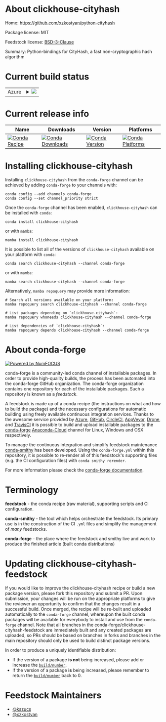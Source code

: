 About clickhouse-cityhash
=========================

Home: https://github.com/xzkostyan/python-cityhash

Package license: MIT

Feedstock license: [BSD-3-Clause](https://github.com/conda-forge/clickhouse-cityhash-feedstock/blob/main/LICENSE.txt)

Summary: Python-bindings for CityHash, a fast non-cryptographic hash algorithm

Current build status
====================


<table>
    
  <tr>
    <td>Azure</td>
    <td>
      <details>
        <summary>
          <a href="https://dev.azure.com/conda-forge/feedstock-builds/_build/latest?definitionId=158&branchName=main">
            <img src="https://dev.azure.com/conda-forge/feedstock-builds/_apis/build/status/clickhouse-cityhash-feedstock?branchName=main">
          </a>
        </summary>
        <table>
          <thead><tr><th>Variant</th><th>Status</th></tr></thead>
          <tbody><tr>
              <td>linux_64_python3.10.____cpython</td>
              <td>
                <a href="https://dev.azure.com/conda-forge/feedstock-builds/_build/latest?definitionId=158&branchName=main">
                  <img src="https://dev.azure.com/conda-forge/feedstock-builds/_apis/build/status/clickhouse-cityhash-feedstock?branchName=main&jobName=linux&configuration=linux%20linux_64_python3.10.____cpython" alt="variant">
                </a>
              </td>
            </tr><tr>
              <td>linux_64_python3.8.____73_pypy</td>
              <td>
                <a href="https://dev.azure.com/conda-forge/feedstock-builds/_build/latest?definitionId=158&branchName=main">
                  <img src="https://dev.azure.com/conda-forge/feedstock-builds/_apis/build/status/clickhouse-cityhash-feedstock?branchName=main&jobName=linux&configuration=linux%20linux_64_python3.8.____73_pypy" alt="variant">
                </a>
              </td>
            </tr><tr>
              <td>linux_64_python3.8.____cpython</td>
              <td>
                <a href="https://dev.azure.com/conda-forge/feedstock-builds/_build/latest?definitionId=158&branchName=main">
                  <img src="https://dev.azure.com/conda-forge/feedstock-builds/_apis/build/status/clickhouse-cityhash-feedstock?branchName=main&jobName=linux&configuration=linux%20linux_64_python3.8.____cpython" alt="variant">
                </a>
              </td>
            </tr><tr>
              <td>linux_64_python3.9.____73_pypy</td>
              <td>
                <a href="https://dev.azure.com/conda-forge/feedstock-builds/_build/latest?definitionId=158&branchName=main">
                  <img src="https://dev.azure.com/conda-forge/feedstock-builds/_apis/build/status/clickhouse-cityhash-feedstock?branchName=main&jobName=linux&configuration=linux%20linux_64_python3.9.____73_pypy" alt="variant">
                </a>
              </td>
            </tr><tr>
              <td>linux_64_python3.9.____cpython</td>
              <td>
                <a href="https://dev.azure.com/conda-forge/feedstock-builds/_build/latest?definitionId=158&branchName=main">
                  <img src="https://dev.azure.com/conda-forge/feedstock-builds/_apis/build/status/clickhouse-cityhash-feedstock?branchName=main&jobName=linux&configuration=linux%20linux_64_python3.9.____cpython" alt="variant">
                </a>
              </td>
            </tr><tr>
              <td>osx_64_python3.10.____cpython</td>
              <td>
                <a href="https://dev.azure.com/conda-forge/feedstock-builds/_build/latest?definitionId=158&branchName=main">
                  <img src="https://dev.azure.com/conda-forge/feedstock-builds/_apis/build/status/clickhouse-cityhash-feedstock?branchName=main&jobName=osx&configuration=osx%20osx_64_python3.10.____cpython" alt="variant">
                </a>
              </td>
            </tr><tr>
              <td>osx_64_python3.8.____73_pypy</td>
              <td>
                <a href="https://dev.azure.com/conda-forge/feedstock-builds/_build/latest?definitionId=158&branchName=main">
                  <img src="https://dev.azure.com/conda-forge/feedstock-builds/_apis/build/status/clickhouse-cityhash-feedstock?branchName=main&jobName=osx&configuration=osx%20osx_64_python3.8.____73_pypy" alt="variant">
                </a>
              </td>
            </tr><tr>
              <td>osx_64_python3.8.____cpython</td>
              <td>
                <a href="https://dev.azure.com/conda-forge/feedstock-builds/_build/latest?definitionId=158&branchName=main">
                  <img src="https://dev.azure.com/conda-forge/feedstock-builds/_apis/build/status/clickhouse-cityhash-feedstock?branchName=main&jobName=osx&configuration=osx%20osx_64_python3.8.____cpython" alt="variant">
                </a>
              </td>
            </tr><tr>
              <td>osx_64_python3.9.____73_pypy</td>
              <td>
                <a href="https://dev.azure.com/conda-forge/feedstock-builds/_build/latest?definitionId=158&branchName=main">
                  <img src="https://dev.azure.com/conda-forge/feedstock-builds/_apis/build/status/clickhouse-cityhash-feedstock?branchName=main&jobName=osx&configuration=osx%20osx_64_python3.9.____73_pypy" alt="variant">
                </a>
              </td>
            </tr><tr>
              <td>osx_64_python3.9.____cpython</td>
              <td>
                <a href="https://dev.azure.com/conda-forge/feedstock-builds/_build/latest?definitionId=158&branchName=main">
                  <img src="https://dev.azure.com/conda-forge/feedstock-builds/_apis/build/status/clickhouse-cityhash-feedstock?branchName=main&jobName=osx&configuration=osx%20osx_64_python3.9.____cpython" alt="variant">
                </a>
              </td>
            </tr>
          </tbody>
        </table>
      </details>
    </td>
  </tr>
</table>

Current release info
====================

| Name | Downloads | Version | Platforms |
| --- | --- | --- | --- |
| [![Conda Recipe](https://img.shields.io/badge/recipe-clickhouse--cityhash-green.svg)](https://anaconda.org/conda-forge/clickhouse-cityhash) | [![Conda Downloads](https://img.shields.io/conda/dn/conda-forge/clickhouse-cityhash.svg)](https://anaconda.org/conda-forge/clickhouse-cityhash) | [![Conda Version](https://img.shields.io/conda/vn/conda-forge/clickhouse-cityhash.svg)](https://anaconda.org/conda-forge/clickhouse-cityhash) | [![Conda Platforms](https://img.shields.io/conda/pn/conda-forge/clickhouse-cityhash.svg)](https://anaconda.org/conda-forge/clickhouse-cityhash) |

Installing clickhouse-cityhash
==============================

Installing `clickhouse-cityhash` from the `conda-forge` channel can be achieved by adding `conda-forge` to your channels with:

```
conda config --add channels conda-forge
conda config --set channel_priority strict
```

Once the `conda-forge` channel has been enabled, `clickhouse-cityhash` can be installed with `conda`:

```
conda install clickhouse-cityhash
```

or with `mamba`:

```
mamba install clickhouse-cityhash
```

It is possible to list all of the versions of `clickhouse-cityhash` available on your platform with `conda`:

```
conda search clickhouse-cityhash --channel conda-forge
```

or with `mamba`:

```
mamba search clickhouse-cityhash --channel conda-forge
```

Alternatively, `mamba repoquery` may provide more information:

```
# Search all versions available on your platform:
mamba repoquery search clickhouse-cityhash --channel conda-forge

# List packages depending on `clickhouse-cityhash`:
mamba repoquery whoneeds clickhouse-cityhash --channel conda-forge

# List dependencies of `clickhouse-cityhash`:
mamba repoquery depends clickhouse-cityhash --channel conda-forge
```


About conda-forge
=================

[![Powered by
NumFOCUS](https://img.shields.io/badge/powered%20by-NumFOCUS-orange.svg?style=flat&colorA=E1523D&colorB=007D8A)](https://numfocus.org)

conda-forge is a community-led conda channel of installable packages.
In order to provide high-quality builds, the process has been automated into the
conda-forge GitHub organization. The conda-forge organization contains one repository
for each of the installable packages. Such a repository is known as a *feedstock*.

A feedstock is made up of a conda recipe (the instructions on what and how to build
the package) and the necessary configurations for automatic building using freely
available continuous integration services. Thanks to the awesome service provided by
[Azure](https://azure.microsoft.com/en-us/services/devops/), [GitHub](https://github.com/),
[CircleCI](https://circleci.com/), [AppVeyor](https://www.appveyor.com/),
[Drone](https://cloud.drone.io/welcome), and [TravisCI](https://travis-ci.com/)
it is possible to build and upload installable packages to the
[conda-forge](https://anaconda.org/conda-forge) [Anaconda-Cloud](https://anaconda.org/)
channel for Linux, Windows and OSX respectively.

To manage the continuous integration and simplify feedstock maintenance
[conda-smithy](https://github.com/conda-forge/conda-smithy) has been developed.
Using the ``conda-forge.yml`` within this repository, it is possible to re-render all of
this feedstock's supporting files (e.g. the CI configuration files) with ``conda smithy rerender``.

For more information please check the [conda-forge documentation](https://conda-forge.org/docs/).

Terminology
===========

**feedstock** - the conda recipe (raw material), supporting scripts and CI configuration.

**conda-smithy** - the tool which helps orchestrate the feedstock.
                   Its primary use is in the construction of the CI ``.yml`` files
                   and simplify the management of *many* feedstocks.

**conda-forge** - the place where the feedstock and smithy live and work to
                  produce the finished article (built conda distributions)


Updating clickhouse-cityhash-feedstock
======================================

If you would like to improve the clickhouse-cityhash recipe or build a new
package version, please fork this repository and submit a PR. Upon submission,
your changes will be run on the appropriate platforms to give the reviewer an
opportunity to confirm that the changes result in a successful build. Once
merged, the recipe will be re-built and uploaded automatically to the
`conda-forge` channel, whereupon the built conda packages will be available for
everybody to install and use from the `conda-forge` channel.
Note that all branches in the conda-forge/clickhouse-cityhash-feedstock are
immediately built and any created packages are uploaded, so PRs should be based
on branches in forks and branches in the main repository should only be used to
build distinct package versions.

In order to produce a uniquely identifiable distribution:
 * If the version of a package **is not** being increased, please add or increase
   the [``build/number``](https://docs.conda.io/projects/conda-build/en/latest/resources/define-metadata.html#build-number-and-string).
 * If the version of a package **is** being increased, please remember to return
   the [``build/number``](https://docs.conda.io/projects/conda-build/en/latest/resources/define-metadata.html#build-number-and-string)
   back to 0.

Feedstock Maintainers
=====================

* [@kszucs](https://github.com/kszucs/)
* [@xzkostyan](https://github.com/xzkostyan/)

